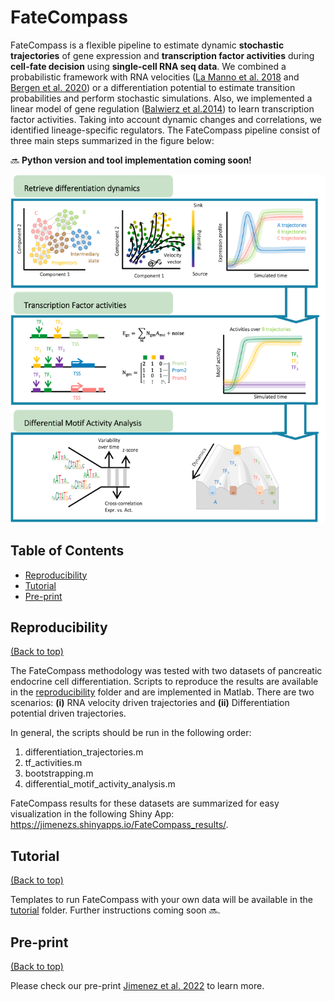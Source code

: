 # FateCompass

FateCompass is a flexible pipeline to estimate dynamic **stochastic trajectories** of gene expression and **transcription factor activities** during **cell-fate decision** using **single-cell RNA seq data**. We combined a probabilistic framework with RNA velocities ([La Manno et al. 2018](https://doi.org/10.1038/s41586-018-0414-6) and [Bergen et al. 2020](https://doi.org/10.1038/s41586-018-0414-6)) or a differentiation potential to estimate transition probabilities and perform stochastic simulations. Also, we implemented a linear model of gene regulation ([Balwierz et al.2014](http://www.genome.org/cgi/doi/10.1101/gr.169508.113)) to learn transcription factor activities. Taking into account dynamic changes and correlations, we identified lineage-specific regulators. The FateCompass pipeline consist of three main steps summarized in the figure below:

:soon: **Python version and tool implementation coming soon!**

![](images/fatecompass.png)

## Table of Contents

- [Reproducibility](#reproducibility)
- [Tutorial](#tutorial)
- [Pre-print](#pre-print)

## Reproducibility 

[(Back to top)](#table-of-contents)

The FateCompass methodology was tested with two datasets of pancreatic endocrine cell differentiation. Scripts to reproduce the results are available in the [reproducibility](reproducibility/scripts/) folder and are implemented in Matlab. There are two scenarios: **(i)** RNA velocity driven trajectories and **(ii)** Differentiation potential driven trajectories. 

In general, the scripts should be run in the following order: 

1. differentiation_trajectories.m
2. tf_activities.m 
3. bootstrapping.m 
4. differential_motif_activity_analysis.m

FateCompass results for these datasets are summarized for easy visualization in the following Shiny App: https://jimenezs.shinyapps.io/FateCompass_results/. 

## Tutorial 

[(Back to top)](#table-of-contents)

Templates to run FateCompass with your own data will be available in the [tutorial](tutorial/) folder. Further instructions coming soon :soon:. 

## Pre-print

[(Back to top)](#table-of-contents)

Please check our pre-print [Jimenez et al. 2022](https://doi.org/10.1101/2022.04.01.486696) to learn more. 